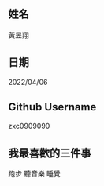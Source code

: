 姓名
----
黃昱翔

日期
----
2022/04/06

Github Username
---------------
zxc0909090

我最喜歡的三件事
---------------
跑步 聽音樂 睡覺